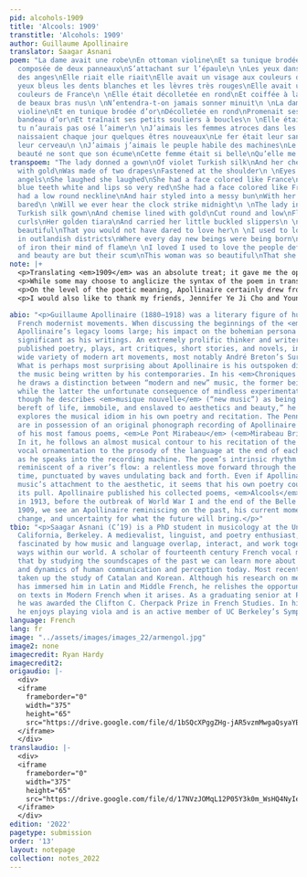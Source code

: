 ```yaml
---
pid: alcohols-1909
title: 'Alcools: 1909'
transtitle: 'Alcohols: 1909'
author: Guillaume Apollinaire
translator: Saagar Asnani
poem: "La dame avait une robe\nEn ottoman violine\nEt sa tunique brodée d’or\nÉtait
  composée de deux panneaux\nS’attachant sur l’épaule\n \nLes yeux dansants comme
  des anges\nElle riait elle riait\nElle avait un visage aux couleurs de France\nLes
  yeux bleus les dents blanches et les lèvres très rouges\nElle avait un visage aux
  couleurs de France\n \nElle était décolletée en rond\nEt coiffée à la Récamier\nAvec
  de beaux bras nus\n \nN’entendra-t-on jamais sonner minuit\n \nLa dame en robe d’ottoman
  violine\nEt en tunique brodée d’or\nDécolletée en rond\nPromenait ses boucles\nSon
  bandeau d’or\nEt traînait ses petits souliers à boucles\n \nElle était si belle\nQue
  tu n’aurais pas osé l’aimer\n \nJ’aimais les femmes atroces dans les quartiers énormes\nOù
  naissaient chaque jour quelques êtres nouveaux\nLe fer était leur sang la flamme
  leur cerveau\n \nJ’aimais j’aimais le peuple habile des machines\nLe luxe et la
  beauté ne sont que son écume\nCette femme était si belle\nQu’elle me faisait peur"
transpoem: "The lady donned a gown\nOf violet Turkish silk\nAnd her chemise lined
  with gold\nWas made of two drapes\nFastened at the shoulder\n \nEyes dancing like
  angels\nShe laughed she laughed\nShe had a face colored like France\nWith her eyes
  blue teeth white and lips so very red\nShe had a face colored like France\n \nShe
  had a low round neckline\nAnd hair styled into a messy bun\nWith her beautiful arms
  bared\n \nWill we ever hear the clock strike midnight\n \nThe lady in the violet
  Turkish silk gown\nAnd chemise lined with gold\nCut round and low\nFlaunted her
  curls\nHer golden tiara\nAnd carried her little buckled slippers\n \nShe was so
  beautiful\nThat you would not have dared to love her\n \nI used to love cruel women
  in outlandish districts\nWhere every day new beings were being born\nTheir blood
  of iron their mind of flame\n \nI loved I used to love the people deft with machines\nLuxury
  and beauty are but their scum\nThis woman was so beautiful\nThat she made me afraid"
note: |+
  <p>Translating <em>1909</em> was an absolute treat; it gave me the opportunity to delve into turn-of-the-century Parisian fashions to determine the most fitting translations for words like <em>robe</em>, <em>ottoman</em>, <em>tunique</em>, and <em>Récamier</em>. While trying to reconstruct in my mind’s eye the beautiful dress described in the poem, I realized that the descriptions fit perfectly onto pictures of styles created by the legendary Parisian designer Paul Poiret. Considered the father of the modern runway, Poiret’s designs were in vogue during the early 1910s, and he was celebrated for his emancipatory styles, trading the corset for the sash. Looking at pictures of Poiret’s styles, I came across a picture of his chemise dress, which was a close match for the long silk gown with a tunic draped at the shoulders mentioned in the poem. For that reason, I chose to translate <em>tunique</em> as “chemise” instead of “tunic,” which seemed too facile a choice. I wanted the translation to most clearly evoke the image that Apollinaire had in mind, so I modernized the vocabulary (“coiffée à la Récamier” as “hair styled into a messy bun” and “ottoman violine” as “violet Turkish silk”) while maintaining the overall image as closely to the original as possible.</p>
  <p>While some may choose to anglicize the syntax of the poem in translation, I think that there is a certain beauty of meter and rhythm that is lost in such a practice. For example, the line “Les yeux bleus les dents blanches et les lèvres très rouges” could be translated grammatically into English as: “The blue eyes, the white teeth, and the very red lips.” Although pre-positioning of adjectives is most common in English, post-positioning is also possible without greatly altering the meaning. Furthermore, the grammaticalization of the definite article <em>le</em>/<em>la</em>/<em>les</em> in French as a marker of grammatical gender means that in translation to English (which does not have a grammatical gender), it was unnecessary to maintain the definite article. To better flow from the previous line, I added the words “with” (to justify the link between her face and the French <em>tricolore</em>) and “her” (to emphasize the provenance of these patriotic features). The result: “With her eyes blue teeth white and lips so very red” actually flows much better in between the repeated line “She had a face colored like France.” Another line which gave me particular pause was “J’aimais j’aimais le peuple habile des machines.” In French, the imperfect tense (here <em>j’aimais</em>) is inflected through just one word, whereas in English there are three possibilities, usually requiring auxiliary verbs: “I used to love” or “I was loving” or (in a few special cases) “I loved.” However, given Apollinaire’s repetition of the verb, in an almost breathless, stuttering manner, it seemed too verbose to repeat out the entire verbal phrase “I used to love” twice in the same line. Such a repetition would completely efface the uncertainty of Apollinaire’s original. Therefore, I went with a combination of two different verbal aspects: “I loved” and “I used to love.” The result is a more gradual unfolding of the narrator’s thoughts over time, while still retaining the breathlessness of the original. The lack of punctuation across the whole poem adds a level of autonomy to its words, wherein the words derive meaning from their interrelationships, not from the imposition of grammatical symbols (which might also function as a metaphor for the whole poem: a revitalized post-Industrial Revolution France ready to forge its path without the interference of foreign powers).</p>
  <p>On the level of the poetic meaning, Apollinaire certainly drew from some easily recognizable tropes to construct his personification of France. The “little golden slippers” and “clock strik[ing] midnight” are clear references to Cinderella and the ephemerality of the riches adorning France during the Belle Époque. The terrific and otherworldly side of fantasy is conjured through his phrase <em>quartier énormes</em> – “outlandish districts.” In this stanza, one is unable to forget the despondence from which Cinderella arose and the vaunted position which she attained over the course of the story. Nonetheless, in writing this poem, Apollinaire was calling to attention the vanity of his country, its obsession with superficial beauty, and the allure of the riches derived from exploitation of machines and people. The beauty of the moment was captivating, but it was also terrifying. Little did Apollinaire know the extent to which the next few years would see the meltdown of humanity within the world he had come to know and love.</p>
  <p>I would also like to thank my friends, Jennifer Ye Ji Cho and Younghoon Jeong, for being excellent extra pairs of eyes to look over my translation and providing honest and critical feedback.</p>

abio: "<p>Guillaume Apollinaire (1880–1918) was a literary figure of huge import to
  French modernist movements. When discussing the beginnings of the <em>avant-garde</em>,
  Apollinaire’s legacy looms large; his impact on the bohemian persona is just as
  significant as his writings. An extremely prolific thinker and writer, Apollinaire
  published poetry, plays, art critiques, short stories, and novels, influencing a
  wide variety of modern art movements, most notably André Breton’s Surrealist movement.
  What is perhaps most surprising about Apollinaire is his outspoken distaste for
  the music being written by his contemporaries. In his <em>Chroniques d’art</em>,
  he draws a distinction between “modern and new” music, the former being exemplary
  while the latter the unfortunate consequence of mindless experimentation. Paradoxically,
  though he describes <em>musique nouvelle</em> (“new music”) as being “obscure, empty,
  bereft of life, immobile, and enslaved to aesthetics and beauty,” he (perhaps unwittingly)
  explores the musical idiom in his own poetry and recitation. The Penn libraries
  are in possession of an original phonograph recording of Apollinaire reciting one
  of his most famous poems, <em>Le Pont Mirabeau</em> (<em>Mirabeau Bridge</em>).
  In it, he follows an almost musical contour to his recitation of the poetry, adding
  vocal ornamentation to the prosody of the language at the end of each poetic line
  as he speaks into the recording machine. The poem’s intrinsic rhythm is itself strangely
  reminiscent of a river’s flow: a relentless move forward through the passage of
  time, punctuated by waves undulating back and forth. Even if Apollinaire disavowed
  music’s attachment to the aesthetic, it seems that his own poetry could not escape
  its pull. Apollinaire published his collected poems, <em>Alcools</em> (<em>Alcohols</em>),
  in 1913, before the outbreak of World War I and the end of the Belle Époque. In
  1909, we see an Apollinaire reminiscing on the past, his current moment of relentless
  change, and uncertainty for what the future will bring.</p>"
tbio: "<p>Saagar Asnani (C’19) is a PhD student in musicology at the University of
  California, Berkeley. A medievalist, linguist, and poetry enthusiast, Saagar is
  fascinated by how music and language overlap, interact, and work together in myriad
  ways within our world. A scholar of fourteenth century French vocal music, he believes
  that by studying the soundscapes of the past we can learn more about the structures
  and dynamics of human communication and perception today. Most recently, he has
  taken up the study of Catalan and Korean. Although his research on medieval music
  has immersed him in Latin and Middle French, he relishes the opportunity to work
  on texts in Modern French when it arises. As a graduating senior at Penn in 2019,
  he was awarded the Clifton C. Cherpack Prize in French Studies. In his free time,
  he enjoys playing viola and is an active member of UC Berkeley’s Symphony Orchestra.</p>"
language: French
lang: fr
image: "../assets/images/images_22/armengol.jpg"
image2: none
imagecredit: Ryan Hardy
imagecredit2:
origaudio: |-
  <div>
  <iframe
    frameborder="0"
    width="375"
    height="65"
    src="https://drive.google.com/file/d/1bSQcXPggZHg-jAR5vzmMwgaQsyaYBup3/preview">
  </iframe>
  </div>
translaudio: |-
  <div>
  <iframe
    frameborder="0"
    width="375"
    height="65"
    src="https://drive.google.com/file/d/17NVzJOMqL12P05Y3k0m_WsHQ4NyIebrr/preview">
  </iframe>
  </div>
edition: '2022'
pagetype: submission
order: '13'
layout: notepage
collection: notes_2022
---
```

